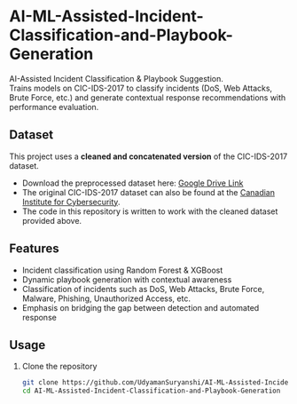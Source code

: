 # AI-ML-Assisted-Incident-Classification-and-Playbook-Generation

AI-Assisted Incident Classification & Playbook Suggestion.  
Trains models on CIC-IDS-2017 to classify incidents (DoS, Web Attacks, Brute Force, etc.) and generate contextual response recommendations with performance evaluation.

## Dataset
This project uses a **cleaned and concatenated version** of the CIC-IDS-2017 dataset.  

- Download the preprocessed dataset here: [Google Drive Link](https://drive.google.com/file/d/1V4f9KWXAQTBYLeQVTshIk_TXNWg_34cS/view?usp=drive_link)  
- The original CIC-IDS-2017 dataset can also be found at the [Canadian Institute for Cybersecurity](https://www.unb.ca/cic/datasets/ids-2017.html).  
- The code in this repository is written to work with the cleaned dataset provided above.

## Features
- Incident classification using Random Forest & XGBoost  
- Dynamic playbook generation with contextual awareness  
- Classification of incidents such as DoS, Web Attacks, Brute Force, Malware, Phishing, Unauthorized Access, etc.  
- Emphasis on bridging the gap between detection and automated response  

## Usage
1. Clone the repository  
   ```bash
   git clone https://github.com/UdyamanSuryanshi/AI-ML-Assisted-Incident-Classification-and-Playbook-Generation.git
   cd AI-ML-Assisted-Incident-Classification-and-Playbook-Generation

